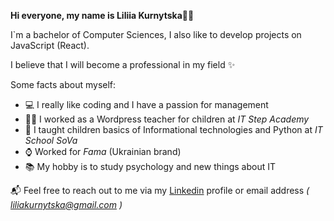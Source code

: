 **Hi everyone, my name is Liliia Kurnytska🖖🏻**

I`m a bachelor of Computer Sciences, I also like to develop projects on JavaScript (React). 

I believe that I will become a professional in my field ✨

Some facts about myself:

-  💻 I really like coding and I have a passion for management 
-  👩‍🏫 I worked as a Wordpress teacher for children at _IT Step Academy_
-  🏫 I taught children basics of Informational technologies and Python at _IT School SoVa_
-  ⌚ Worked for _Fama_ (Ukrainian brand)
-  📚 My hobby is to study psychology and new things about IT

📬 Feel free to reach out to me via my [Linkedin](https://www.linkedin.com/in/kurnytska-liliia-93579916b/) profile or email address _( liliakurnytska@gmail.com )_
